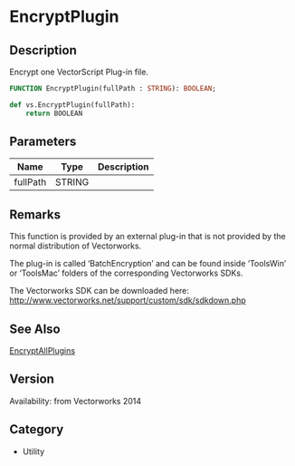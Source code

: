 # EncryptPlugin

## Description
Encrypt one VectorScript Plug-in file.

```pascal
FUNCTION EncryptPlugin(fullPath : STRING): BOOLEAN;
```

```python
def vs.EncryptPlugin(fullPath):
    return BOOLEAN
```

## Parameters
|Name|Type|Description|
|---|---|---|
|fullPath|STRING|   |

## Remarks
This function is provided by an external plug-in that is not provided by the normal distribution of Vectorworks.

The plug-in is called ‘BatchEncryption’ and can be found inside ‘ToolsWin’ or ‘ToolsMac’ folders of the corresponding Vectorworks SDKs.

The Vectorworks SDK can be downloaded here:
http://www.vectorworks.net/support/custom/sdk/sdkdown.php

## See Also
[EncryptAllPlugins](EncryptAllPlugins.md)

## Version
Availability: from Vectorworks 2014

## Category
* Utility

